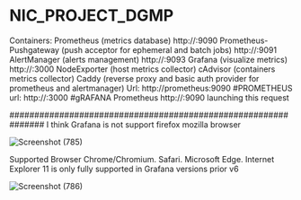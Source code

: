 # NIC_PROJECT_DGMP

Containers:
Prometheus (metrics database) http://<host-ip>:9090
Prometheus-Pushgateway (push acceptor for ephemeral and batch jobs) http://<host-ip>:9091
AlertManager (alerts management) http://<host-ip>:9093
Grafana (visualize metrics) http://<host-ip>:3000
NodeExporter (host metrics collector)
cAdvisor (containers metrics collector)
Caddy (reverse proxy and basic auth provider for prometheus and alertmanager)
Url: http://prometheus:9090 #PROMETHEUS
url: http://<host-ip>:3000  #gRAFANA
Prometheus http://<host-ip>:9090 launching this request
  
###############################################################
 I think Grafana is not support firefox mozilla browser 
  
![Screenshot (785)](https://user-images.githubusercontent.com/64592542/145153555-d57e5e76-72bd-4b68-9b1c-37bc4c0168aa.png)
  
Supported Browser 
Chrome/Chromium.
Safari.
Microsoft Edge.
Internet Explorer 11 is only fully supported in Grafana versions prior v6

![Screenshot (786)](https://user-images.githubusercontent.com/64592542/145153710-46b0db8e-833b-419c-91bd-f9effc7fd361.png)
 
